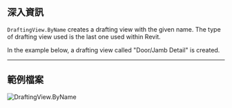 ## 深入資訊
`DraftingView.ByName` creates a drafting view with the given name. The type of drafting view used is the last one used within Revit.

In the example below, a drafting view called "Door/Jamb Detail" is created.
___
## 範例檔案

![DraftingView.ByName](./Revit.Elements.Views.DraftingView.ByName_img.jpg)
